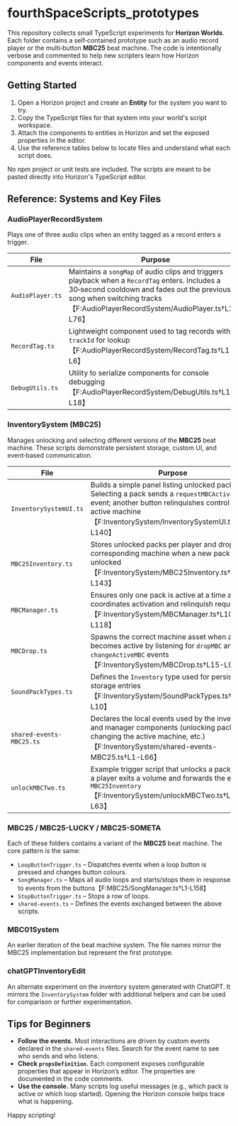 # fourthSpaceScripts_prototypes

This repository collects small TypeScript experiments for **Horizon Worlds**.  Each folder contains a self‑contained prototype such as an audio record player or the multi‑button **MBC25** beat machine.  The code is intentionally verbose and commented to help new scripters learn how Horizon components and events interact.

## Getting Started

1. Open a Horizon project and create an **Entity** for the system you want to try.
2. Copy the TypeScript files for that system into your world's script workspace.
3. Attach the components to entities in Horizon and set the exposed properties in the editor.
4. Use the reference tables below to locate files and understand what each script does.

No npm project or unit tests are included.  The scripts are meant to be pasted directly into Horizon's TypeScript editor.

## Reference: Systems and Key Files

### AudioPlayerRecordSystem
Plays one of three audio clips when an entity tagged as a record enters a trigger.

| File | Purpose |
| ---- | ------- |
| `AudioPlayer.ts` | Maintains a `songMap` of audio clips and triggers playback when a `RecordTag` enters. Includes a 30‑second cooldown and fades out the previous song when switching tracks【F:AudioPlayerRecordSystem/AudioPlayer.ts†L13-L76】 |
| `RecordTag.ts` | Lightweight component used to tag records with a `trackId` for lookup【F:AudioPlayerRecordSystem/RecordTag.ts†L1-L6】 |
| `DebugUtils.ts` | Utility to serialize components for console debugging【F:AudioPlayerRecordSystem/DebugUtils.ts†L1-L18】 |

### InventorySystem (MBC25)
Manages unlocking and selecting different versions of the **MBC25** beat machine.  These scripts demonstrate persistent storage, custom UI, and event‑based communication.

| File | Purpose |
| ---- | ------- |
| `InventorySystemUI.ts` | Builds a simple panel listing unlocked packs. Selecting a pack sends a `requestMBCActivation` event; another button relinquishes control of the active machine【F:InventorySystem/InventorySystemUI.ts†L56-L140】 |
| `MBC25Inventory.ts` | Stores unlocked packs per player and drops the corresponding machine when a new pack is unlocked【F:InventorySystem/MBC25Inventory.ts†L6-L143】 |
| `MBCManager.ts` | Ensures only one pack is active at a time and coordinates activation and relinquish requests【F:InventorySystem/MBCManager.ts†L10-L118】 |
| `MBCDrop.ts` | Spawns the correct machine asset when a pack becomes active by listening for `dropMBC` and `changeActiveMBC` events【F:InventorySystem/MBCDrop.ts†L15-L98】 |
| `SoundPackTypes.ts` | Defines the `Inventory` type used for persistent storage entries【F:InventorySystem/SoundPackTypes.ts†L1-L10】 |
| `shared-events-MBC25.ts` | Declares the local events used by the inventory and manager components (unlocking packs, changing the active machine, etc.)【F:InventorySystem/shared-events-MBC25.ts†L1-L66】 |
| `unlockMBCTwo.ts` | Example trigger script that unlocks a pack when a player exits a volume and forwards the event to `MBC25Inventory`【F:InventorySystem/unlockMBCTwo.ts†L1-L63】 |

### MBC25 / MBC25-LUCKY / MBC25-SOMETA
Each of these folders contains a variant of the **MBC25** beat machine.  The core pattern is the same:

* `LoopButtonTrigger.ts` – Dispatches events when a loop button is pressed and changes button colours.
* `SongManager.ts` – Maps all audio loops and starts/stops them in response to events from the buttons【F:MBC25/SongManager.ts†L1-L158】
* `StopButtonTrigger.ts` – Stops a row of loops.
* `shared-events.ts` – Defines the events exchanged between the above scripts.

### MBC01System
An earlier iteration of the beat machine system.  The file names mirror the MBC25 implementation but represent the first prototype.

### chatGPTInventoryEdit
An alternate experiment on the inventory system generated with ChatGPT.  It mirrors the `InventorySystem` folder with additional helpers and can be used for comparison or further experimentation.

## Tips for Beginners

- **Follow the events.** Most interactions are driven by custom events declared in the `shared-events` files. Search for the event name to see who sends and who listens.
- **Check `propsDefinition`.** Each component exposes configurable properties that appear in Horizon’s editor. The properties are documented in the code comments.
- **Use the console.** Many scripts log useful messages (e.g., which pack is active or which loop started). Opening the Horizon console helps trace what is happening.

Happy scripting!

